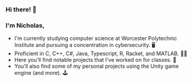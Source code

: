 ### Hi there! 👋
### I'm Nicholas,
  - I'm currently studying computer science at Worcester Polytechnic Institute and pursuing a concentration in cybersecurity. 🖥️
  - Proficient in C, C++, C#, Java, Typescript, R, Racket, and MATLAB. 🧑‍💻
  - Here you'll find notable projects that I've worked on for classes. 📓
  - You'll also find some of my personal projects using the Unity game engine (and more). 🕹️
